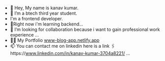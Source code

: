 - 👋 Hey, My name is kanav kumar.
- 👀 I’m a btech third year student.
- I'm a frontend developer.
- 🌱Right now i'm learning backend...
- 💞️ I’m looking for collaboration because i want to gain professional work experience  ...
- 😶‍🌫️ My Portfolio www-blog-app.netlify.app
- 📫 You can contact me on linkedin here is a link 🖇️https://www.linkedin.com/in/kanav-kumar-3704a8221/  ...


<!---
kanav789/kanav789 is a ✨ special ✨ repository because its `README.md` (this file) appears on your GitHub profile.
You can click the Preview link to take a look at your changes.
--->
